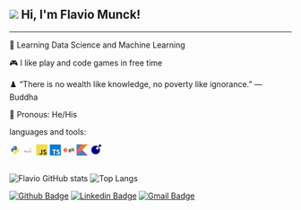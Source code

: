 <h2><img src="https://cdn.discordapp.com/attachments/756726641782423652/942485767920435250/Dtl.gif" width="80"><b> Hi, I'm Flavio Munck!</b></h2>
<hr>

<p> 🏴󠁣󠁬󠁡󠁩󠁿 Learning Data Science and Machine Learning</p>
<p> 🎮 I like play and code games in free time</>
<p> ♟️ “There is no wealth like knowledge, no poverty like ignorance.” — Buddha </p>
<p> 🌌 Pronous: He/His </p>


<p>languages and tools:</p>
<code><img height="20" src="https://raw.githubusercontent.com/github/explore/80688e429a7d4ef2fca1e82350fe8e3517d3494d/topics/python/python.png"></code>
<code><img height="20" src="https://raw.githubusercontent.com/github/explore/80688e429a7d4ef2fca1e82350fe8e3517d3494d/topics/mysql/mysql.png"></code>
<code><img height="20" src="https://raw.githubusercontent.com/github/explore/80688e429a7d4ef2fca1e82350fe8e3517d3494d/topics/javascript/javascript.png"></code>
<code><img height="20" src="https://github.com/devicons/devicon/blob/master/icons/typescript/typescript-original.svg"></code>
<code><img height="20" src="https://raw.githubusercontent.com/github/explore/80688e429a7d4ef2fca1e82350fe8e3517d3494d/topics/git/git.png"></code>
<code><img height="20" src="https://github.com/devicons/devicon/blob/master/icons/kotlin/kotlin-original.svg"></code>
<code><img height="20" src="https://github.com/devicons/devicon/blob/master/icons/lua/lua-original.svg"></code>

##

![Flavio GitHub stats](https://github-readme-stats.vercel.app/api?username=flavioives&show_icons=true&theme=github_dark)
![Top Langs](https://github-readme-stats.vercel.app/api/top-langs/?username=flavioives&layout=compact&theme=github_dark)

[![Github Badge](https://img.shields.io/badge/-Github-000?style=flat-square&logo=Github&logoColor=white&link=https://github.com/flavioives)](https://github.com/flavioives)
[![Linkedin Badge](https://img.shields.io/badge/-LinkedIn-blue?style=flat-square&logo=Linkedin&logoColor=white&link=https://www.linkedin.com/in/flavioives//)](https://www.linkedin.com/in/flavioives/)
[![Gmail Badge](https://img.shields.io/badge/flavioives23@gmail.com-3f4961?style=flat-square&labelColor=3f4961&logo=Gmail&logoColor=white&link=mailto:flavioives23@gmail.com)](mailto:flavioives230@gmail.com)
